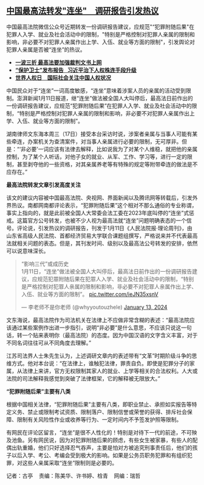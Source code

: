 <!--1705506300000-->
[中国最高法转发"连坐"　调研报告引发热议](https://www.rfa.org/mandarin/yataibaodao/renquanfazhi/gt1-01172024074030.html)
------

<p>中国最高法院微信公众号近期转发一份调研报告建议，应规范"“犯罪附随后果"在犯罪人入学、就业及社会活动中的限制，"特别是严格控制对犯罪人亲属的限制和影响，非必要不对犯罪人亲属作出上学、入伍、就业等方面的限制"，引发舆论对犯罪人亲属是否被“连坐”的热议。</p><ul><li><strong><span class="result-title"> <a class="state-published" href="https://www.rfa.org/mandarin/Xinwen/7-01152024122846.html">一波三折 最高法要加强裁判文书上网</a> </span></strong></li><li><strong><span class="result-title"><a class="state-published" href="https://www.rfa.org/mandarin/Xinwen/9-12102023173026.html">“保护卫士”发布报告   习近平治下人权株连手段升级</a></span></strong></li><li><span class="result-title"><a href="https://www.rfa.org/mandarin/yataibaodao/renquanfazhi/jw-12112023135707.html"><strong>世界人权日　国际社会关注中国人权状况</strong></a></span></li></ul><p>中国民众对于“连坐”一词高度敏感，“连坐”意味着涉案人员的亲属的活动受到限制。澎湃新闻1月11日报道，继“连坐”做法被全国人大叫停后，最高法日前作出的一份调研报告建议，应规范“犯罪附随后果”在犯罪人入学、就业及社会活动中的限制，“特别是严格控制对犯罪人亲属的限制和影响，非必要不对犯罪人亲属作出上学、入伍、就业等方面的限制”。</p><p>湖南律师文东海本周三（17日）接受本台采访时说，涉案者亲属与当事人可能有某些牵连，办案机关为查清案件，对当事人亲属进行必要的限制，无可厚非。但是：“‘非必要’一词应该有法律去解释，比如说我为了对某个人维稳，就把他的亲属控制，为了某个人听话，对他子女的就业、从军、工作、学习等，进行一定的限制，甚至剥夺他的一些资格，对其亲属养老等有特殊的规定等附带牵连的做法是不应存在。”</p><p><strong>最高法院转发文章引发高度关注</strong></p><p>该文的建议内容被中国最高法院、央视网、界面新闻以及腾讯网等转载后，引发外界热议。南都网南都评论表示，“犯罪附随后果”这个相对不那么通俗的专业称谓，事实上指向的，就是此前被全国人大常委会法工委在2023年底叫停的“连坐”式惩戒。这篇官方公号转发，也被不少人视为最高法就“连坐”问题明确表态的一个信号。评论说，引发热议的调研报告，刊发于1月11日《人民法院报·理论周刊》，由山东省高级人民法院、首都经济贸易大学联合课题组撰写，严格说来并不代表最高法就相关问题的表态。但是，其刊发时间、级别以及最高法公号转发的安排，依然可以说意味深长。</p><blockquote class="twitter-tweet"><p dir="ltr" lang="zh">“影响三代”或成历史<br/>1月11日，“连坐”做法被全国人大叫停后，最高法日前作出的一份调研报告建议，应规范犯罪附随后果在犯罪人入学、就业及社会活动中的限制，“特别是严格控制对犯罪人亲属的限制和影响，非必要不对犯罪人亲属作出上学、入伍、就业等方面的限制”。 <a href="https://t.co/ieJN35xsnV">pic.twitter.com/ieJN35xsnV</a></p>— 李老师不是你老师 (@whyyoutouzhele) <a href="https://twitter.com/whyyoutouzhele/status/1746082920161268209?ref_src=twsrc%5Etfw">January 13, 2024</a></blockquote><p></p><p>文东海说，最高法院作为司法机关在法律上不应做非常含糊的表述：“最高法院应该通过某些案例作出进一步指引，说明“非必要”是什么意思，不应该只说这一句话，转一个贴来表明你（最高法院）的态度。因为中国汉语的文字含义丰富，对于不同名词往往可从不同角度去理解。”</p><p>江苏司法界人士朱先生认为，上述调研文章内的表述带有“文革”时期阶级斗争的思维方式。他对本台说：“在法律上，谁触犯法律，罪责自负。即使是犯罪分子的家属，从法律上来讲，官方无权限制其家人的就业、上学等相关的合法权利。人大或法院的司法解释我感觉到突破了法律框架，它的解释被无限放大。”</p><p><strong>“犯罪附随后果”主要有八类</strong></p><p>根据中国相关法律，“犯罪附随后果”主要有八类，即职业禁止、承担如实报告等特定义务、禁止或限制考试资质、限制落户、限制信誉或荣誉的获得、排斥社会保障、限制有关风险性作业或收养等行为、一定时间内不予签发护照等限制。</p><p>有网民在评论区留言，“连坐”是很不人性化的！特别是对待下一代的前途，不可殃及池鱼。另有网民说，因为对犯罪附随后果的顾虑，有些女生被家暴，有些人的配偶出轨重婚，他们只好选择忍气吞声，主要是怕对方被追究刑事责任后，他们的孩子以后入学、考公、考编会受到极大的影响。如果是公务员职务犯罪和有组织犯罪，对这些人亲属采取“连坐”限制则是必要的。</p><p>记者：古亭    责编：陈美华、许书婷、梒青    网编：瑞哲</p>
